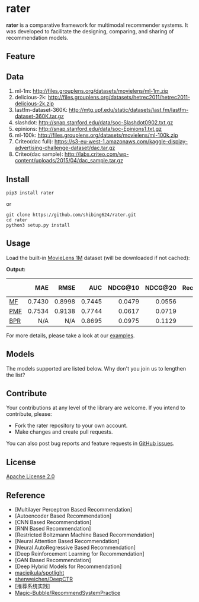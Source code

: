 # rater

**rater** is a comparative framework for multimodal recommender systems. It was developed to facilitate the designing, comparing, and sharing of recommendation models.

## Feature
####


## Data


1. ml-1m: http://files.grouplens.org/datasets/movielens/ml-1m.zip
2. delicious-2k: http://files.grouplens.org/datasets/hetrec2011/hetrec2011-delicious-2k.zip
3. lastfm-dataset-360K: http://mtg.upf.edu/static/datasets/last.fm/lastfm-dataset-360K.tar.gz
4. slashdot: http://snap.stanford.edu/data/soc-Slashdot0902.txt.gz
5. epinions: http://snap.stanford.edu/data/soc-Epinions1.txt.gz
6. ml-100k: http://files.grouplens.org/datasets/movielens/ml-100k.zip
7. Criteo(dac full): https://s3-eu-west-1.amazonaws.com/kaggle-display-advertising-challenge-dataset/dac.tar.gz
8. Criteo(dac sample): http://labs.criteo.com/wp-content/uploads/2015/04/dac_sample.tar.gz

## Install
```
pip3 install rater
```

or

```
git clone https://github.com/shibing624/rater.git
cd rater
python3 setup.py install
```

## Usage


Load the built-in [MovieLens 1M](https://grouplens.org/datasets/movielens/1m/) dataset (will be downloaded if not cached):



**Output:**

|                          |    MAE |   RMSE |    AUC | NDCG@10 | NDCG@20 | Recall@10 | Recall@20 |  Train (s) | Test (s) |
| ------------------------ | -----: | -----: | -----: | ------: | ------: | --------: | --------: | ---------: | -------: |
| [MF](cornac/models/mf)   | 0.7430 | 0.8998 | 0.7445 |  0.0479 |  0.0556 |    0.0352 |    0.0654 |       0.13 |     1.57 |
| [PMF](cornac/models/pmf) | 0.7534 | 0.9138 | 0.7744 |  0.0617 |  0.0719 |    0.0479 |    0.0880 |       2.18 |     1.64 |
| [BPR](cornac/models/bpr) |    N/A |    N/A | 0.8695 |  0.0975 |  0.1129 |    0.0891 |    0.1449 |       3.74 |     1.49 |

For more details, please take a look at our [examples](examples).

## Models

The models supported are listed below. Why don't you join us to lengthen the list?


## Contribute


Your contributions at any level of the library are welcome. If you intend to contribute, please:
  - Fork the rater repository to your own account.
  - Make changes and create pull requests.

You can also post bug reports and feature requests in [GitHub issues](https://github.com/shibing624/recommender/issues).

## License

[Apache License 2.0](LICENSE)



## Reference


* [Multilayer Perceptron Based Recommendation]
* [Autoencoder Based Recommendation]
* [CNN Based Recommendation]
* [RNN Based Recommendation]
* [Restricted Boltzmann Machine Based Recommendation]
* [Neural Attention Based Recommendation]
* [Neural AutoRegressive Based Recommendation]
* [Deep Reinforcement Learning for Recommendation]
* [GAN Based Recommendation]
* [Deep Hybrid Models for Recommendation]
* [maciejkula/spotlight](https://github.com/maciejkula/spotlight)
* [shenweichen/DeepCTR](https://github.com/shenweichen/DeepCTR)
* [推荐系统实践]
* [Magic-Bubble/RecommendSystemPractice](https://github.com/Magic-Bubble/RecommendSystemPractice)